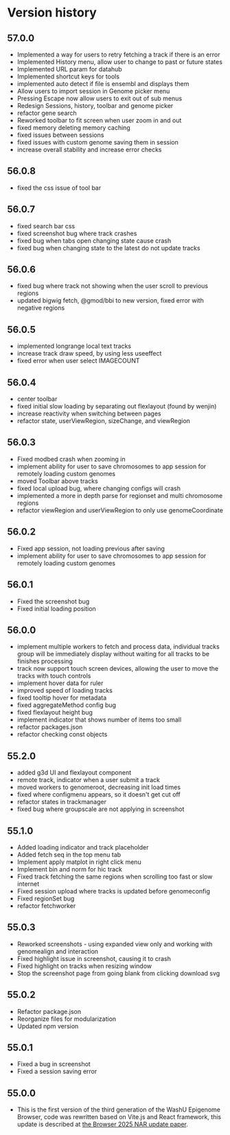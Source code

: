 # Version history
## 57.0.0
- Implemented a way for users to retry fetching a track if there is an error 
- Implemented History menu, allow user to change to past or future states
- Implemented URL param for datahub
- Implemented shortcut keys for tools
- implemented auto detect if file is ensembl and displays them
- Allow users to import session in Genome picker menu 
- Pressing Escape now allow users to exit out of sub menus
- Redesign Sessions, history, toolbar and genome picker
- refactor gene search
- Reworked toolbar to fit screen when user zoom in and out
- fixed memory deleting memory caching 
- fixed issues between sessions
- fixed issues with custom genome saving them in session
- increase overall stability and increase error checks 

## 56.0.8

- fixed the css issue of tool bar

## 56.0.7

- fixed search bar css 
- fixed screenshot bug where track crashes
- fixed bug when tabs open changing state cause crash
- fixed bug when changing state to the latest do not update tracks

## 56.0.6

- fixed bug where track not showing when the user scroll to previous regions
- updated bigwig fetch, @gmod/bbi to new version, fixed error with negative regions

## 56.0.5

- implemented longrange local text tracks
- increase track draw speed, by using less useeffect
- fixed error when user select IMAGECOUNT

## 56.0.4

- center toolbar
- fixed initial slow loading by separating out flexlayout (found by wenjin)
- increase reactivity when switching between pages
- refactor state, userViewRegion, sizeChange, and viewRegion

## 56.0.3

- Fixed modbed crash when zooming in
- implement ability for user to save chromosomes to app session for remotely loading custom genomes
- moved Toolbar above tracks
- fixed local upload bug, where changing configs will crash
- implemented a more in depth parse for regionset and multi chromosome regions
- refactor viewRegion and userViewRegion to only use genomeCoordinate

## 56.0.2

- Fixed app session, not loading previous after saving
- implement ability for user to save chromosomes to app session for remotely loading custom genomes

## 56.0.1

- Fixed the screenshot bug
- Fixed initial loading position

## 56.0.0

- implement multiple workers to fetch and process data, individual
  tracks group will be immediately display without waiting for all tracks
  to be finishes processing
- track now support touch screen devices, allowing the user to move the tracks with touch controls
- implement hover data for ruler
- improved speed of loading tracks
- fixed tooltip hover for metadata
- fixed aggregateMethod config bug
- fixed flexlayout height bug
- implement indicator that shows number of items too small
- refactor packages.json
- refactor checking const objects

## 55.2.0

- added g3d UI and flexlayout component
- remote track, indicator when a user submit a track
- moved workers to genomeroot, decreasing init load times
- fixed where configmenu appears, so it doesn't get cut off
- refactor states in trackmanager
- fixed bug where groupscale are not applying in screenshot

## 55.1.0

- Added loading indicator and track placeholder
- Added fetch seq in the top menu tab
- Implement apply matplot in right click menu
- Implement bin and norm for hic track
- Fixed track fetching the same regions when scrolling too fast or slow internet
- Fixed session upload where tracks is updated before genomeconfig
- Fixed regionSet bug
- refactor fetchworker

## 55.0.3

- Reworked screenshots - using expanded view only and working with genomealign and interaction
- Fixed highlight issue in screenshot, causing it to crash
- Fixed highlight on tracks when resizing window
- Stop the screenshot page from going blank from clicking download svg

## 55.0.2

- Refactor package.json
- Reorganize files for modularization
- Updated npm version

## 55.0.1

- Fixed a bug in screenshot
- Fixed a session saving error

## 55.0.0

- This is the first version of the third generation of the WashU Epigenome Browser, code was rewritten based on Vite.js and React framework, this update is described at [the Browser 2025 NAR update paper](https://doi.org/10.1093/nar/gkaf387).
